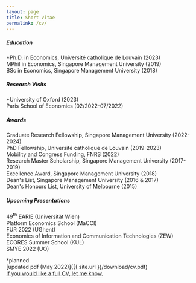 ```yaml
---
layout: page
title: Short Vitae 
permalink: /cv/
---
```


##### Education
*Ph.D. in Economics, Université catholique de Louvain (2023)\
MPhil in Economics, Singapore Management University (2019)\
BSc in Economics, Singapore Management University (2018)

##### Research Visits
*University of Oxford (2023)\
Paris School of Economics (02/2022-07/2022)

##### Awards
Graduate Research Fellowship, Singapore Management University (2022-2024)\
PhD Fellowship, Université catholique de Louvain (2019-2023)\
Mobility and Congress Funding, FNRS (2022)\
Research Master Scholarship, Singapore Management University (2017-2019)\
Excellence Award, Singapore Management University (2018)\
Dean's List, Singapore Management University (2016 & 2017)\
Dean's Honours List, University of Melbourne (2015)

##### Upcoming Presentations
49<sup>th</sup> EARIE (Universität Wien)\
Platform Economics School (MaCCI)\
FUR 2022 (UGhent)\
Economics of Information and Communication Technologies (ZEW)\
ECORES Summer School (KUL)\
SMYE 2022 (UO)


*planned\
[updated pdf (May 2022)]({{ site.url }}/download/cv.pdf)\
[If you would like a full CV, let me know.](mailto:robin.ngjuipin@uclouvain.be)


